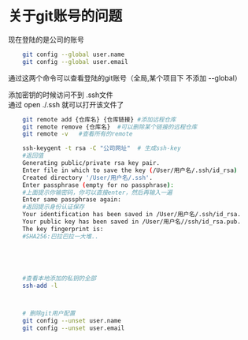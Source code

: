 # 关于git账号的问题

现在登陆的是公司的账号

``` bash
    git config --global user.name
    git config --global user.email
```

通过这两个命令可以查看登陆的git账号（全局,某个项目下 不添加 --global）

添加密钥的时候访问不到 .ssh文件  
通过 open ./.ssh 就可以打开该文件了

``` bash
    git remote add {仓库名} {仓库链接} #添加远程仓库
    git remote remove {仓库名}  #可以删除某个链接的远程仓库
    git remote -v   #查看所有的remote

```

```bash
    ssh-keygent -t rsa -C "公司网址"  # 生成ssh-key
    #返回值
    Generating public/private rsa key pair.
    Enter file in which to save the key (/User/用户名/.ssh/id_rsa)
    Created directory '/User/用户名/.ssh'.
    Enter passphrase (empty for no passphrase):
    #上面提示你输密码，你可以直接enter，然后再输入一遍
    Enter same passphrase again:
    #返回提示身份认证保存
    Your identification has been saved in /User/用户名/.ssh/id_rsa.
    Your public key has been saved in /User/用户名//ssh/id_rsa.pub.
    The key fingerprint is:
    #SHA256:巴拉巴拉一大堆..





    #查看本地添加的私钥的全部
    ssh-add -l



    # 删除git用户配置
    git config --unset user.name
    git config --unset user.email
```
